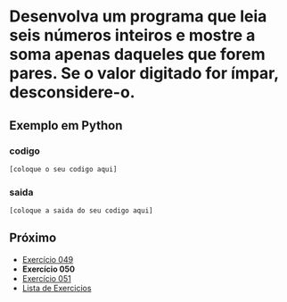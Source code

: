 # Desenvolva um programa que leia seis números inteiros e mostre a soma apenas daqueles que forem pares. Se o valor digitado for ímpar, desconsidere-o.

## Exemplo em Python

### codigo

``` python
[coloque o seu codigo aqui]
```

### saida

```
[coloque a saida do seu codigo aqui]
```

## Próximo

- [Exercício 049](../../049python)
- **Exercício 050**
- [Exercício 051](../../051python)
- [Lista de Exercicios](../../)

